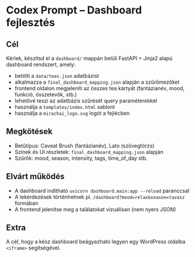 # Codex Prompt – Dashboard fejlesztés

## Cél

Kérlek, készítsd el a `dashboard/` mappán belüli FastAPI + Jinja2 alapú dashboard rendszert, amely:

- betölti a `data/teas.json` adatbázist
- alkalmazza a `final_dashboard_mapping.json` alapján a szűrőmezőket
- frontend oldalon megjeleníti az összes tea kártyát (fantázianév, mood, funkció, összetevők, stb.)
- lehetővé teszi az adatbázis szűrését query paraméterekkel
- használja a `templates/index.html` sablont
- használja a `mirachai_logo.svg` logót a fejlécben

## Megkötések

- Betűtípus: Caveat Brush (fantázianév), Lato (szövegtörzs)
- Színek és UI részletek: `final_dashboard_mapping.json` alapján
- Szűrők: mood, season, intensity, tags, time_of_day stb.

## Elvárt működés

- A dashboard indítható `uvicorn dashboard.main:app --reload` paranccsal
- A lekérdezések történhetnek pl. `/dashboard?mood=relax&season=tavasz` formában
- A frontend jelenítse meg a találatokat vizuálisan (nem nyers JSON)

## Extra

A cél, hogy a kész dashboard beágyazható legyen egy WordPress oldalba `<iframe>` segítségével.
